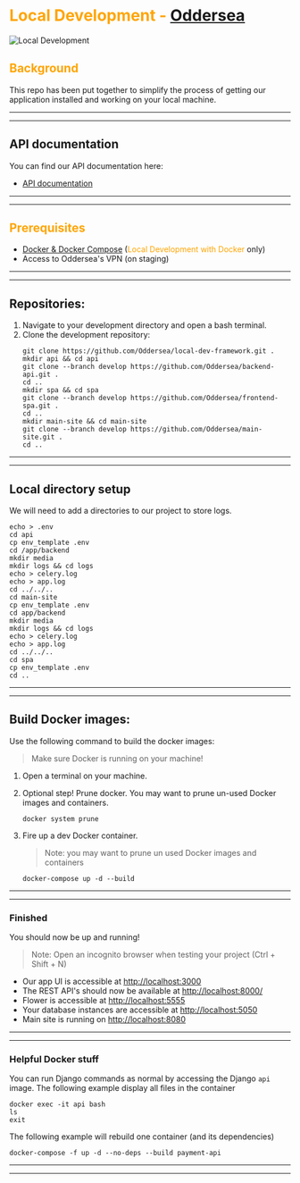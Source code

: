 # <span style="color:orange">Local Development - [Oddersea](https://oddersea.com/)</span>
![Local Development](https://bitbucket.org/customateteam/local-development/raw/6926ae46580411d4117a3b5d897a7686cb06179d/odd_6.jpg)

## <span style="color:orange">Background</span>
This repo has been put together to simplify the process of getting our application installed and working on your local machine. 

***
***


## API documentation
You can find our API documentation here:

* [API documentation](https://frontendservice.docs.apiary.io/)


***
***
## <span style="color:orange">Prerequisites<span>
* [Docker & Docker Compose](https://docs.docker.com/desktop/) (<span style="color:orange">Local Development with Docker</span> only)
* Access to Oddersea's VPN (on staging)

***
***


## Repositories:
1. Navigate to your development directory and open a bash terminal.
2. Clone the development repository:
    ```
    git clone https://github.com/Oddersea/local-dev-framework.git .
    mkdir api && cd api
    git clone --branch develop https://github.com/Oddersea/backend-api.git .
    cd ..
    mkdir spa && cd spa
    git clone --branch develop https://github.com/Oddersea/frontend-spa.git .
    cd ..
    mkdir main-site && cd main-site
    git clone --branch develop https://github.com/Oddersea/main-site.git .
    cd ..
    ```

***
***


## Local directory setup
We will need to add a directories to our project to store logs.

```
echo > .env
cd api
cp env_template .env
cd /app/backend
mkdir media
mkdir logs && cd logs
echo > celery.log
echo > app.log
cd ../../..
cd main-site
cp env_template .env
cd app/backend
mkdir media
mkdir logs && cd logs
echo > celery.log
echo > app.log
cd ../../..
cd spa
cp env_template .env
cd ..
```

***
***

## Build Docker images:

Use the following command to build the docker images:
> Make sure Docker is running on your machine!

1. Open a terminal on your machine.

2. Optional step! Prune docker.
    You may want to prune un-used Docker images and containers.
    ```
    docker system prune
    ```

3. Fire up a dev Docker container.
    > Note: you may want to prune un used Docker images and containers
    ```
    docker-compose up -d --build
    ```
***
***

### Finished
You should now be up and running!
>Note: Open an incognito browser when testing your project (Ctrl + Shift + N)

* Our app UI is accessible at [http://localhost:3000](http://localhost:3000)
* The REST API's should now be available at [http://localhost:8000/](http://localhost:8000/)
* Flower is accessible at [http://localhost:5555](http://localhost:5555)
* Your database instances are accessible at [http://localhost:5050](http://localhost:5050)
* Main site is running on [http://localhost:8080](http://localhost:8080)

***
*** 

### Helpful Docker stuff
You can run Django commands as normal by accessing the Django `api` image.
The following example display all files in the container

```
docker exec -it api bash
ls
exit
```

The following example will rebuild one container (and its dependencies)
```
docker-compose -f up -d --no-deps --build payment-api
```


***
***